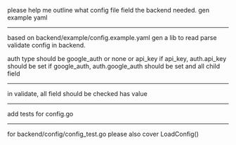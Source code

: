 please help me outline what config file field the backend needed. gen example yaml

-------------------------

based on backend/example/config.example.yaml gen a lib to read parse validate config in backend.

auth type should be google_auth or none or api_key
if api_key, auth.api_key should be set
if google_auth, auth.google_auth should be set and all child field

-------------------------

in validate, all field should be checked has value

-------------------------

add tests for config.go

-------------------------

for backend/config/config_test.go please also cover LoadConfig()

